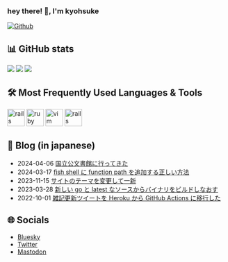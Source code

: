 ### hey there! 👋, I'm kyohsuke

[![Github](https://img.shields.io/github/followers/kyohsuke?label=Follow&style=social)](https://github.com/kyohsuke)

## :bar_chart: GitHub stats
![](https://github-profile-summary-cards.vercel.app/api/cards/profile-details?username=kyohsuke&theme=github)
![](https://github-profile-summary-cards.vercel.app/api/cards/stats?username=kyohsuke&theme=github)
![](https://github-profile-summary-cards.vercel.app/api/cards/repos-per-language?username=kyohsuke&theme=github)


## :hammer_and_wrench: Most Frequently Used Languages & Tools

[<img src="https://cdn.jsdelivr.net/gh/devicons/devicon@latest/icons/go/go-original-wordmark.svg" alt="rails" width="40" height="40" />](https://go.dev)
[<img src="https://cdn.jsdelivr.net/gh/devicons/devicon@latest/icons/ruby/ruby-original.svg" alt="ruby" width="40" height="40" />](https://www.ruby-lang.org)
[<img src="https://cdn.jsdelivr.net/gh/devicons/devicon@latest/icons/vim/vim-original.svg" alt="vim" width="40" height="40" />](https://www.vim.org)
[<img src="https://cdn.jsdelivr.net/gh/devicons/devicon@latest/icons/rails/rails-original-wordmark.svg" alt="rails" width="40" height="40" />](https://rubyonrails.org)

## :memo: Blog (in japanese)
<!-- feed start -->
- 2024-04-06 [国立公文書館に行ってきた](https://kyohsuke.net/misc_notes/naoj/?utm_source=github&utm_medium=profile)
- 2024-03-17 [fish shell に function path を追加する正しい方法](https://kyohsuke.net/misc_notes/add_fish_function_path/?utm_source=github&utm_medium=profile)
- 2023-11-15 [サイトのテーマを変更して一新](https://kyohsuke.net/misc_notes/brand_new_site/?utm_source=github&utm_medium=profile)
- 2023-03-28 [新しい go と latest なソースからバイナリをビルドしなおす](https://kyohsuke.net/misc_notes/bump_up_go_version/?utm_source=github&utm_medium=profile)
- 2022-10-01 [雑記更新ツイートを Heroku から GitHub Actions に移行した](https://kyohsuke.net/misc_notes/heroku_to_actions/?utm_source=github&utm_medium=profile)
<!-- feed end -->

## :globe_with_meridians: Socials

- [Bluesky](https://bsky.app/profile/kyohsuke.net)
- [Twitter](https://twitter.com/i/user/1022113389248737283)
- [Mastodon](https://mastodon.social/@kyohsuke)
